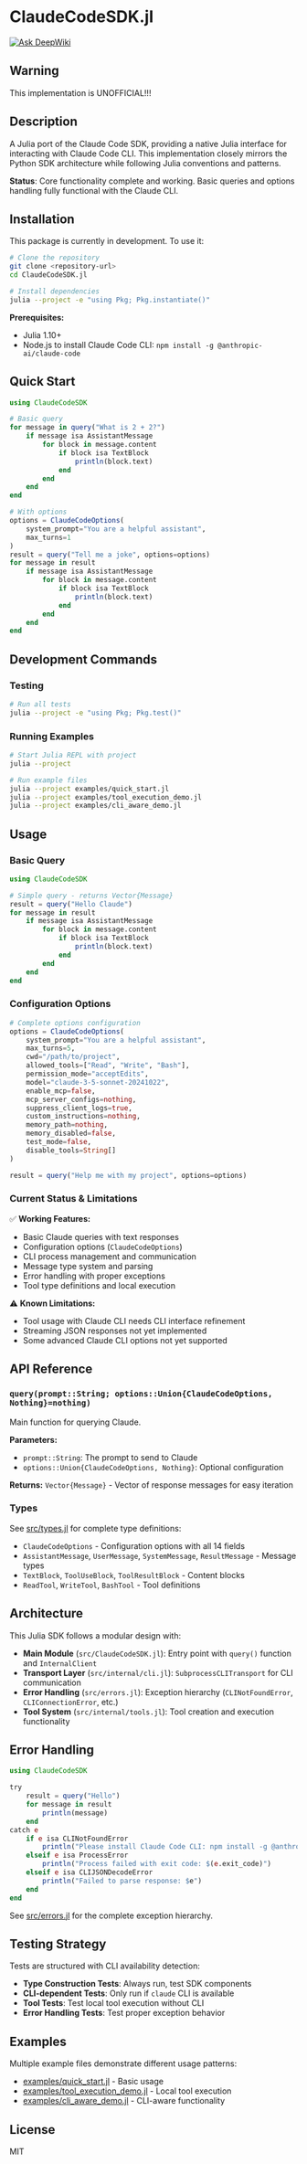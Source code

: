 # ClaudeCodeSDK.jl

[![Ask DeepWiki](https://deepwiki.com/badge.svg)](https://deepwiki.com/AtelierArith/ClaudeCodeSDK.jl)

## Warning

This implementation is UNOFFICIAL!!!

## Description

A Julia port of the Claude Code SDK, providing a native Julia interface for interacting with Claude Code CLI. This implementation closely mirrors the Python SDK architecture while following Julia conventions and patterns.

**Status**: Core functionality complete and working. Basic queries and options handling fully functional with the Claude CLI.

## Installation

This package is currently in development. To use it:

```bash
# Clone the repository
git clone <repository-url>
cd ClaudeCodeSDK.jl

# Install dependencies
julia --project -e "using Pkg; Pkg.instantiate()"
```

**Prerequisites:**
- Julia 1.10+
- Node.js to install Claude Code CLI: `npm install -g @anthropic-ai/claude-code`

## Quick Start

```julia
using ClaudeCodeSDK

# Basic query
for message in query("What is 2 + 2?")
    if message isa AssistantMessage
        for block in message.content
            if block isa TextBlock
                println(block.text)
            end
        end
    end
end

# With options
options = ClaudeCodeOptions(
    system_prompt="You are a helpful assistant",
    max_turns=1
)
result = query("Tell me a joke", options=options)
for message in result
    if message isa AssistantMessage
        for block in message.content
            if block isa TextBlock
                println(block.text)
            end
        end
    end
end
```

## Development Commands

### Testing
```bash
# Run all tests
julia --project -e "using Pkg; Pkg.test()"
```

### Running Examples
```bash
# Start Julia REPL with project
julia --project

# Run example files
julia --project examples/quick_start.jl
julia --project examples/tool_execution_demo.jl
julia --project examples/cli_aware_demo.jl
```

## Usage

### Basic Query

```julia
using ClaudeCodeSDK

# Simple query - returns Vector{Message}
result = query("Hello Claude")
for message in result
    if message isa AssistantMessage
        for block in message.content
            if block isa TextBlock
                println(block.text)
            end
        end
    end
end
```

### Configuration Options

```julia
# Complete options configuration
options = ClaudeCodeOptions(
    system_prompt="You are a helpful assistant",
    max_turns=5,
    cwd="/path/to/project",
    allowed_tools=["Read", "Write", "Bash"],
    permission_mode="acceptEdits",
    model="claude-3-5-sonnet-20241022",
    enable_mcp=false,
    mcp_server_configs=nothing,
    suppress_client_logs=true,
    custom_instructions=nothing,
    memory_path=nothing,
    memory_disabled=false,
    test_mode=false,
    disable_tools=String[]
)

result = query("Help me with my project", options=options)
```

### Current Status & Limitations

✅ **Working Features:**
- Basic Claude queries with text responses
- Configuration options (`ClaudeCodeOptions`)
- CLI process management and communication
- Message type system and parsing
- Error handling with proper exceptions
- Tool type definitions and local execution

⚠️ **Known Limitations:**
- Tool usage with Claude CLI needs CLI interface refinement
- Streaming JSON responses not yet implemented
- Some advanced Claude CLI options not yet supported

## API Reference

### `query(prompt::String; options::Union{ClaudeCodeOptions, Nothing}=nothing)`

Main function for querying Claude.

**Parameters:**
- `prompt::String`: The prompt to send to Claude
- `options::Union{ClaudeCodeOptions, Nothing}`: Optional configuration

**Returns:** `Vector{Message}` - Vector of response messages for easy iteration

### Types

See [src/types.jl](src/types.jl) for complete type definitions:
- `ClaudeCodeOptions` - Configuration options with all 14 fields
- `AssistantMessage`, `UserMessage`, `SystemMessage`, `ResultMessage` - Message types
- `TextBlock`, `ToolUseBlock`, `ToolResultBlock` - Content blocks
- `ReadTool`, `WriteTool`, `BashTool` - Tool definitions

## Architecture

This Julia SDK follows a modular design with:

- **Main Module** (`src/ClaudeCodeSDK.jl`): Entry point with `query()` function and `InternalClient`
- **Transport Layer** (`src/internal/cli.jl`): `SubprocessCLITransport` for CLI communication
- **Error Handling** (`src/errors.jl`): Exception hierarchy (`CLINotFoundError`, `CLIConnectionError`, etc.)
- **Tool System** (`src/internal/tools.jl`): Tool creation and execution functionality

## Error Handling

```julia
using ClaudeCodeSDK

try
    result = query("Hello")
    for message in result
        println(message)
    end
catch e
    if e isa CLINotFoundError
        println("Please install Claude Code CLI: npm install -g @anthropic-ai/claude-code")
    elseif e isa ProcessError
        println("Process failed with exit code: $(e.exit_code)")
    elseif e isa CLIJSONDecodeError
        println("Failed to parse response: $e")
    end
end
```

See [src/errors.jl](src/errors.jl) for the complete exception hierarchy.

## Testing Strategy

Tests are structured with CLI availability detection:
- **Type Construction Tests**: Always run, test SDK components
- **CLI-dependent Tests**: Only run if `claude` CLI is available
- **Tool Tests**: Test local tool execution without CLI
- **Error Handling Tests**: Test proper exception behavior

## Examples

Multiple example files demonstrate different usage patterns:
- [examples/quick_start.jl](examples/quick_start.jl) - Basic usage
- [examples/tool_execution_demo.jl](examples/tool_execution_demo.jl) - Local tool execution
- [examples/cli_aware_demo.jl](examples/cli_aware_demo.jl) - CLI-aware functionality

## License

MIT
